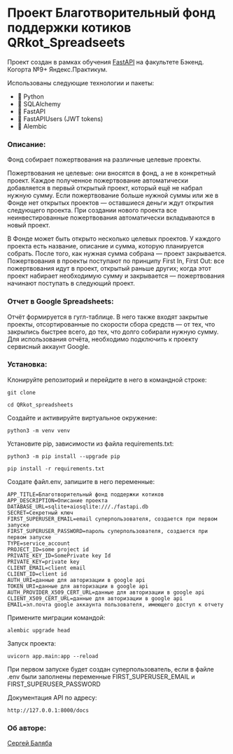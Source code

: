 # Проект Благотворительный фонд поддержки котиков QRkot_Spreadseets

Проект создан в рамках обучения <a href="https://fastapi.tiangolo.com/" target="_blank" rel="noreferrer">FastAPI</a> на факультете Бэкенд. Когорта №9+ Яндекс.Практикум.

Использованы следующие технологии и пакеты:
- 🔭 Python
- 🔭 SQLAlchemy
- 🔭 FastAPI
- 🔭 FastAPIUsers (JWT tokens)
- 🔭 Alembic

<h3 align="left">Описание:</h3>

Фонд собирает пожертвования на различные целевые проекты.

Пожертвования не целевые: они вносятся в фонд, а не в конкретный проект. Каждое полученное пожертвование автоматически добавляется в первый открытый проект, который ещё не набрал нужную сумму. Если пожертвование больше нужной суммы или же в Фонде нет открытых проектов — оставшиеся деньги ждут открытия следующего проекта. При создании нового проекта все неинвестированные пожертвования автоматически вкладываются в новый проект.

В Фонде может быть открыто несколько целевых проектов. У каждого проекта есть название, описание и сумма, которую планируется собрать. После того, как нужная сумма собрана — проект закрывается. Пожертвования в проекты поступают по принципу First In, First Out: все пожертвования идут в проект, открытый раньше других; когда этот проект набирает необходимую сумму и закрывается — пожертвования начинают поступать в следующий проект.

<h3 align="left">Отчет в Google Spreadsheets:</h3>

Отчёт формируется в гугл-таблице. В него также входят закрытые проекты, отсортированные по скорости сбора средств — от тех, что закрылись быстрее всего, до тех, что долго собирали нужную сумму. 
Для использования отчёта, необходимо подключить к проекту сервисный аккаунт Google.


<h3 align="left">Установка:</h3>

Клонируйте репозиторий и перейдите в него в командной строке:

```
git clone 
```

```
cd QRkot_spreadsheets
```

Cоздайте и активируйте виртуальное окружение:

```
python3 -m venv venv
```

Установите pip, зависимости из файла requirements.txt:

```
python3 -m pip install --upgrade pip
```

```
pip install -r requirements.txt
```

Создате файл.env, запишите в него переменные:

```
APP_TITLE=Благотворительный фонд поддержки котиков
APP_DESCRIPTION=Описание проекта 
DATABASE_URL=sqlite+aiosqlite:///./fastapi.db
SECRET=Секретный ключ
FIRST_SUPERUSER_EMAIL=email суперпользователя, создается при первом запуске
FIRST_SUPERUSER_PASSWORD=пароль суперпользователя, создается при первом запуске
TYPE=service_account
PROJECT_ID=some project id
PRIVATE_KEY_ID=SomePrivate key Id
PRIVATE_KEY=private key
CLIENT_EMAIL=client email
CLIENT_ID=client id
AUTH_URI=данные для авторизации в google api
TOKEN_URI=данные для авторизации в google api
AUTH_PROVIDER_X509_CERT_URL=данные для авторизации в google api
CLIENT_X509_CERT_URL=данные для авторизации в google api
EMAIL=эл.почта google аккаунта пользователя, имеющего доступ к отчету
```

Примените миграции командой:

```
alembic upgrade head
```

Запуск проекта:

```
uvicorn app.main:app --reload
```

При первом запуске будет создан суперпользователь, если в файле .env были заполнены переменные FIRST_SUPERUSER_EMAIL и FIRST_SUPERUSER_PASSWORD

Документация API по адресу:

```
http://127.0.0.1:8000/docs
```

<h3 align="left">Об авторе:</h3>
<a href="https://github.com/erges699" target="_blank">Сергей Баляба</a>
